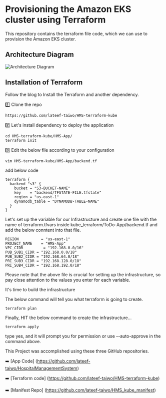 
# Provisioning the Amazon EKS cluster using Terraform
This repository contains the terraform file code, which we can use to provision the Amazon EKS cluster.

## Architecture Diagram

![Architecture Diagram](https://cdn-images-1.medium.com/max/800/1*T5IRoSoiqT8qnYLUprsRUQ.png)



## Installation of Terraform
Follow the blog to Install the Terraform and another dependency.

1️⃣ Clone the repo

``` https://github.com/lateef-taiwo/HMS-terraform-kube ```

2️⃣ Let's install dependency to deploy the application

``` 
cd HMS-terraform-kube/HMS-App/
terraform init
```

3️⃣ Edit the below file according to your configuration

`vim HMS-terraform-kube/HMS-App/backend.tf`

add below code

```
terraform {
  backend "s3" {
    bucket = "S3-BUCKET-NAME"
    key    = "backend/TFSTATE-FILE.tfstate"
    region = "us-east-1"
    dynamodb_table = "DYNAMODB-TABLE-NAME"
  }
}
```

Let's set up the variable for our Infrastructure and create one file with the name of terraform.tfvars inside kube_terraform/ToDo-App/backend.tf and add the below conntent into that file.

```
REGION          = "us-east-1"
PROJECT_NAME    = "HMS-App"
VPC_CIDR         = "192.168.0.0/16"
PUB_SUB1_CIDR = "192.168.0.0/18"
PUB_SUB2_CIDR = "192.168.64.0/18"
PRI_SUB3_CIDR = "192.168.128.0/18"
PRI_SUB4_CIDR = "192.168.192.0/18"
```

Please note that the above file is crucial for setting up the infrastructure, so pay close attention to the values you enter for each variable.

It's time to build the infrastructure

The below command will tell you what terraform is going to create.

`terraform plan`

Finally, HIT the below command to create the infrastructure...

`terraform apply`

type yes, and it will prompt you for permission or use --auto-approve in the command above.

This Project was accomplished using these three GitHub repositories.

➡️ [App Code] (https://github.com/lateef-taiwo/HospitalManagementSystem)

➡️ [Terraform code] (https://github.com/lateef-taiwo/HMS-terraform-kube)

➡️ [Manifest Repo] (https://github.com/lateef-taiwo/HMS_kube_manifest)
